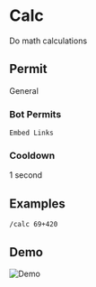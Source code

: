 # Calc
Do math calculations

## Permit
General
### Bot Permits
`Embed Links`
### Cooldown
1 second
## Examples
`/calc 69+420`
## Demo 
![Demo](https://i.ibb.co/5GmYgqr/calc.gif)

